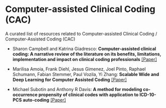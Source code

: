 # Computer-assisted Clinical Coding (CAC)
A curated list of resources related to Computer-assisted Clinical Coding / Computer-Assisted Coding (CAC)

- Sharon Campbell and Katrina Giadresco: **Computer-assisted clinical coding: A narrative review of the literature on its benefits, limitations, implementation and impact on clinical coding professionals** [[Paper]](https://journals.sagepub.com/doi/abs/10.1177/1833358319851305) 

- Marilisa Amoia, Frank Diehl, Jesus Gimenez, Joel Pinto, Raphael Schumann, Fabian Stemmer, Paul Vozila, Yi Zhang: **Scalable Wide and Deep Learning for Computer Assisted Coding** [[Paper]](https://www.aclweb.org/anthology/N18-3001/)

- Michael Subotin and Anthony R Davis: **A method for modeling co-occurrence propensity of clinical codes with application to ICD-10-PCS auto-coding** [[Paper]](3S3haKkztGFJtwr_K010VKwEffg7aODyoG4MfQDr_K9XmkM92lirFKCUKmZ9AjuijfvMd2eezcNIkc_QdNX_5z8z_cbKH9OL9i5xRk1EApopyDcKGXwq7Plgjdm_SfnUWVqyIlgWGilOjucH4JwNbnk_xA4ubp7KDGhkbvABuRmDZH26_2LBugbLDn5NBYmLK2)
